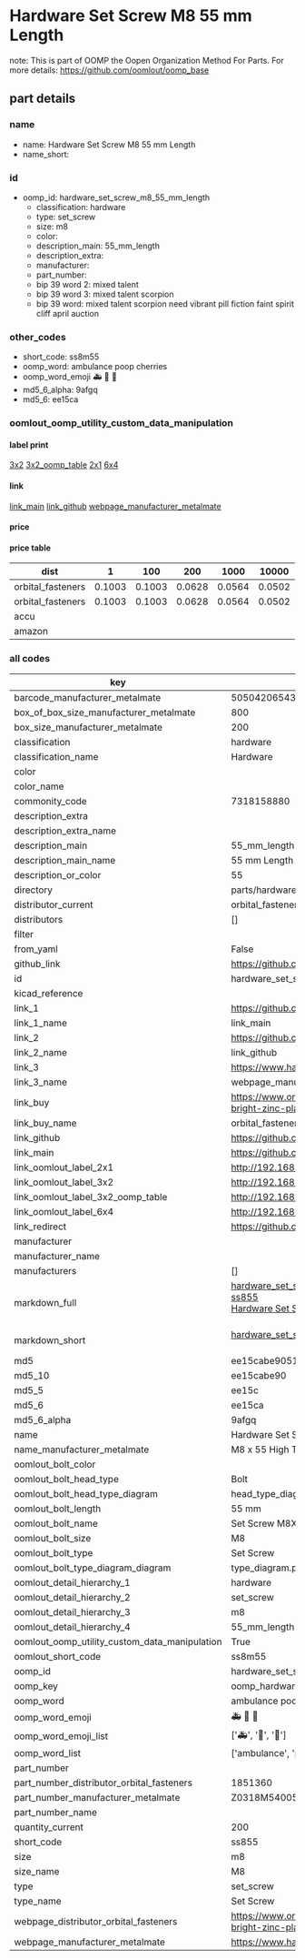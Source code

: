 # Hardware Set Screw M8 55 mm Length  

note: This is part of OOMP the Oopen Organization Method For Parts. For more details: https://github.com/oomlout/oomp_base

##  part details
  







### name
* name: Hardware Set Screw M8 55 mm Length
* name_short: 
### id
* oomp_id: hardware_set_screw_m8_55_mm_length
  * classification: hardware
  * type: set_screw
  * size: m8
  * color: 
  * description_main: 55_mm_length
  * description_extra: 
  * manufacturer: 
  * part_number: 
  * bip 39 word 2: mixed talent
  * bip 39 word 3: mixed talent scorpion
  * bip 39 word: mixed talent scorpion need vibrant pill fiction faint spirit cliff april auction

### other_codes
* short_code: ss8m55
* oomp_word: ambulance poop cherries
* oomp_word_emoji :ambulance: :poop: :cherries:
* md5_6_alpha: 9afgq
* md5_6: ee15ca






### oomlout_oomp_utility_custom_data_manipulation
#### label print
[3x2](http://192.168.1.245:1112/?label=oomp%209afgq)
[3x2_oomp_table](http://192.168.1.108:1112/?label=oomp%209afgq)
[2x1](http://192.168.1.242:1112/?label=oomp%209afgq)
[6x4](http://192.168.1.55:1112/?label=oomp%209afgq)    

#### link

[link_main](https://github.com/oomlout/oomlout_oomp_version_1_messy/tree/main/parts/hardware_set_screw_m8_55_mm_length) [link_github](https://github.com/oomlout/oomlout_oomp_version_1_messy/tree/main/parts/hardware_set_screw_m8_55_mm_length) [webpage_manufacturer_metalmate](https://www.harclob2b.com/m8-x-55-high-tensile-set-gr-8-8-zinc-plated-metalm-z0318m540055)                            

#### price

#### price table
| dist | 1 | 100 | 200 | 1000 | 10000 |
|------|---|-----|-----|------|-------|
| orbital_fasteners | 0.1003 | 0.1003 | 0.0628 | 0.0564 | 0.0502 |
| orbital_fasteners | 0.1003 | 0.1003 | 0.0628 | 0.0564 | 0.0502 | 
| accu |  |  |  |  |  | 
| amazon |  |  |  |  |  | 















### all codes 
| key | value |  
| --- | --- |  
| barcode_manufacturer_metalmate | 5050420654333 |  
| box_of_box_size_manufacturer_metalmate | 800 |  
| box_size_manufacturer_metalmate | 200 |  
| classification | hardware |  
| classification_name | Hardware |  
| color |  |  
| color_name |  |  
| commonity_code | 7318158880 |  
| description_extra |  |  
| description_extra_name |  |  
| description_main | 55_mm_length |  
| description_main_name | 55 mm Length |  
| description_or_color | 55 |  
| directory | parts/hardware_set_screw_m8_55_mm_length |  
| distributor_current | orbital_fasteners |  
| distributors | [] |  
| filter |  |  
| from_yaml | False |  
| github_link | https://github.com/oomlout/oomlout_oomp_part_src/tree/main/parts/hardware_set_screw_m8_55_mm_length |  
| id | hardware_set_screw_m8_55_mm_length |  
| kicad_reference |  |  
| link_1 | https://github.com/oomlout/oomlout_oomp_version_1_messy/tree/main/parts/hardware_set_screw_m8_55_mm_length |  
| link_1_name | link_main |  
| link_2 | https://github.com/oomlout/oomlout_oomp_version_1_messy/tree/main/parts/hardware_set_screw_m8_55_mm_length |  
| link_2_name | link_github |  
| link_3 | https://www.harclob2b.com/m8-x-55-high-tensile-set-gr-8-8-zinc-plated-metalm-z0318m540055 |  
| link_3_name | webpage_manufacturer_metalmate |  
| link_buy | https://www.orbitalfasteners.co.uk/products/m8-x-55-hexagon-head-set-screws-high-tensile-grade-8-8-bright-zinc-plated |  
| link_buy_name | orbital_fasteners |  
| link_github | https://github.com/oomlout/oomlout_oomp_version_1_messy/tree/main/parts/hardware_set_screw_m8_55_mm_length |  
| link_main | https://github.com/oomlout/oomlout_oomp_version_1_messy/tree/main/parts/hardware_set_screw_m8_55_mm_length |  
| link_oomlout_label_2x1 | http://192.168.1.242:1112/?label=oomp%209afgq |  
| link_oomlout_label_3x2 | http://192.168.1.245:1112/?label=oomp%209afgq |  
| link_oomlout_label_3x2_oomp_table | http://192.168.1.108:1112/?label=oomp%209afgq |  
| link_oomlout_label_6x4 | http://192.168.1.55:1112/?label=oomp%209afgq |  
| link_redirect | https://github.com/oomlout/oomlout_oomp_version_1_messy/tree/main/parts/hardware_set_screw_m8_55_mm_length |  
| manufacturer |  |  
| manufacturer_name |  |  
| manufacturers | [] |  
| markdown_full | [hardware_set_screw_m8_55_mm_length](none)<br>[ss855](none)<br>[Hardware Set Screw M8 55 Mm Length](none)<br><br> |  
| markdown_short | [hardware_set_screw_m8_55_mm_length](none)<br><br> |  
| md5 | ee15cabe9051eaba9379b93d82775c71 |  
| md5_10 | ee15cabe90 |  
| md5_5 | ee15c |  
| md5_6 | ee15ca |  
| md5_6_alpha | 9afgq |  
| name | Hardware Set Screw M8 55 mm Length |  
| name_manufacturer_metalmate | M8 x 55 High Tensile Set Gr 8.8 Zinc Plated Metalmate DIN 933 (ISO 4017) |  
| oomlout_bolt_color |  |  
| oomlout_bolt_head_type | Bolt |  
| oomlout_bolt_head_type_diagram | head_type_diagram.png |  
| oomlout_bolt_length | 55 mm |  
| oomlout_bolt_name | Set Screw M8X55 mm  (Bolt) |  
| oomlout_bolt_size | M8 |  
| oomlout_bolt_type | Set Screw |  
| oomlout_bolt_type_diagram_diagram | type_diagram.png |  
| oomlout_detail_hierarchy_1 | hardware |  
| oomlout_detail_hierarchy_2 | set_screw |  
| oomlout_detail_hierarchy_3 | m8 |  
| oomlout_detail_hierarchy_4 | 55_mm_length |  
| oomlout_oomp_utility_custom_data_manipulation | True |  
| oomlout_short_code | ss8m55 |  
| oomp_id | hardware_set_screw_m8_55_mm_length |  
| oomp_key | oomp_hardware_set_screw_m8_55_mm_length |  
| oomp_word | ambulance poop cherries |  
| oomp_word_emoji | :ambulance: :poop: :cherries: |  
| oomp_word_emoji_list | [':ambulance:', ':poop:', ':cherries:'] |  
| oomp_word_list | ['ambulance', 'poop', 'cherries'] |  
| part_number |  |  
| part_number_distributor_orbital_fasteners | 1851360 |  
| part_number_manufacturer_metalmate | Z0318M540055 |  
| part_number_name |  |  
| quantity_current | 200 |  
| short_code | ss855 |  
| size | m8 |  
| size_name | M8 |  
| type | set_screw |  
| type_name | Set Screw |  
| webpage_distributor_orbital_fasteners | https://www.orbitalfasteners.co.uk/products/m8-x-55-hexagon-head-set-screws-high-tensile-grade-8-8-bright-zinc-plated |  
| webpage_manufacturer_metalmate | https://www.harclob2b.com/m8-x-55-high-tensile-set-gr-8-8-zinc-plated-metalm-z0318m540055 |  
